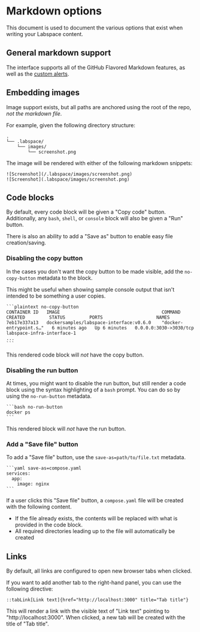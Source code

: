 # Markdown options

This document is used to document the various options that exist when writing your Labspace content.

## General markdown support

The interface supports all of the GitHub Flavored Markdown features, as well as the [custom alerts](https://docs.github.com/en/get-started/writing-on-github/getting-started-with-writing-and-formatting-on-github/basic-writing-and-formatting-syntax#alerts).


## Embedding images

Image support exists, but all paths are anchored using the root of the repo, _not the markdown file_.

For example, given the following directory structure:

```
.
└── .labspace/
    └── images/
        └── screenshot.png
```

The image will be rendered with either of the following markdown snippets:

    ![Screenshot](/.labspace/images/screenshot.png)
    ![Screenshot](.labspace/images/screenshot.png)



## Code blocks

By default, every code block will be given a "Copy code" button. Additionally, any `bash`, `shell`, or `console` block will also be given a "Run" button.

There is also an ability to add a "Save as" button to enable easy file creation/saving.

### Disabling the copy button

In the cases you don't want the copy button to be made visible, add the `no-copy-button` metadata to the block.

This might be useful when showing sample console output that isn't intended to be something a user copies.

    ```plaintext no-copy-button
    CONTAINER ID   IMAGE                                      COMMAND                  CREATED         STATUS         PORTS                    NAMES
    7eb17e337a13   dockersamples/labspace-interface:v0.6.0    "docker-entrypoint.s…"   6 minutes ago   Up 6 minutes   0.0.0.0:3030->3030/tcp   labspace-infra-interface-1
    ...
    ```

This rendered code block will _not_ have the copy button.



### Disabling the run button

At times, you might want to disable the run button, but still render a code block using the syntax highlighting of a `bash` prompt. You can do so by using the `no-run-button` metadata.

    ```bash no-run-button
    docker ps
    ```

This rendered block will _not_ have the run button.



### Add a "Save file" button

To add a "Save file" button, use the `save-as=path/to/file.txt` metadata.

    ```yaml save-as=compose.yaml
    services:
      app:
        image: nginx
    ```

If a user clicks this "Save file" button, a `compose.yaml` file will be created with the following content.

- If the file already exists, the contents will be replaced with what is provided in the code block.
- All required directories leading up to the file will automatically be created



## Links

By default, all links are configured to open new browser tabs when clicked.

If you want to add another tab to the right-hand panel, you can use the following directive:

    ::tabLink[Link text]{href="http://localhost:3000" title="Tab title"}

This will render a link with the visible text of "Link text" pointing to "http://localhost:3000". When clicked, a new tab will be created with the title of "Tab title".
